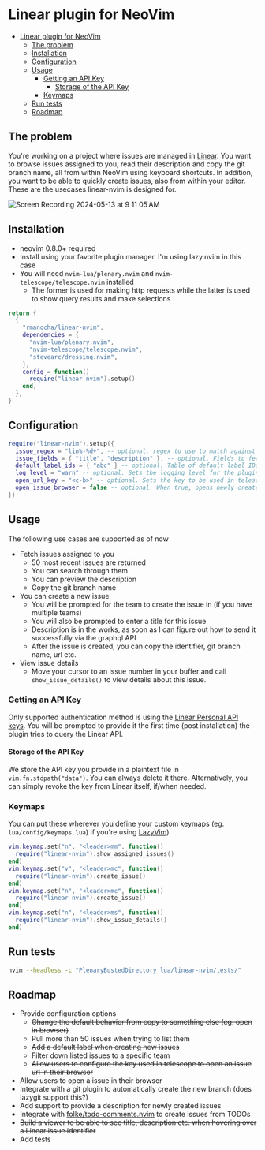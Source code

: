# Linear plugin for NeoVim

<!--toc:start-->

- [Linear plugin for NeoVim](#linear-plugin-for-neovim)
  - [The problem](#the-problem)
  - [Installation](#installation)
  - [Configuration](#configuration)
  - [Usage](#usage)
    - [Getting an API Key](#getting-an-api-key)
      - [Storage of the API Key](#storage-of-the-api-key)
    - [Keymaps](#keymaps)
  - [Run tests](#run-tests)
  - [Roadmap](#roadmap)
  <!--toc:end-->

## The problem

You're working on a project where issues are managed in [Linear](https://linear.app/karma-horizons).
You want to browse issues assigned to you, read their description and copy the git branch name, all from within
NeoVim using keyboard shortcuts. In addition, you want to be able to quickly create issues, also from within your
editor. These are the usecases linear-nvim is designed for.

![Screen Recording 2024-05-13 at 9 11 05 AM](https://github.com/rmanocha/linear-nvim/assets/4594/e8e7d9ce-89e8-4d87-aa1d-c36479600ba3)

## Installation

- neovim 0.8.0+ required
- Install using your favorite plugin manager. I'm using lazy.nvim in this case
- You will need `nvim-lua/plenary.nvim` and `nvim-telescope/telescope.nvim` installed
  - The former is used for making http requests while the latter is used to show query results and make selections

```lua
return {
  {
    "rmanocha/linear-nvim",
    dependencies = {
      "nvim-lua/plenary.nvim",
      "nvim-telescope/telescope.nvim",
      "stevearc/dressing.nvim",
    },
    config = function()
      require("linear-nvim").setup()
    end,
  },
}
```

## Configuration

```lua
require("linear-nvim").setup({
  issue_regex = "lin%-%d+", -- optional. regex to use to match against the issue number format for your linear workspace
  issue_fields = { "title", "description" }, -- optional. Fields to fetch when viewing issue details for existing or newly created issues
  default_label_ids = { "abc" } -- optional. Table of default label IDs to apply for each new issue created
  log_level = "warn" -- optional. Sets the logging level for the plugin
  open_url_key = "<c-b>" -- optional. Sets the key to be used in telescope to open an issue in the browser. Default is <C-b>
  open_issue_browser = false -- optional. When true, opens newly created issues in the browser instead of a telescope picker
})
```

## Usage

The following use cases are supported as of now

- Fetch issues assigned to you
  - 50 most recent issues are returned
  - You can search through them
  - You can preview the description
  - Copy the git branch name
- You can create a new issue
  - You will be prompted for the team to create the issue in (if you have multiple teams)
  - You will also be prompted to enter a title for this issue
  - Description is in the works, as soon as I can figure out how to send it successfully via the graphql API
  - After the issue is created, you can copy the identifier, git branch name, url etc.
- View issue details
  - Move your cursor to an issue number in your buffer and call `show_issue_details()` to view details about this issue.

### Getting an API Key

Only supported authentication method is using the [Linear Personal API keys](https://developers.linear.app/docs/graphql/working-with-the-graphql-api#personal-api-keys).
You will be prompted to provide it the first time (post installation) the plugin tries to query the Linear API.

#### Storage of the API Key

We store the API key you provide in a plaintext file in `vim.fn.stdpath("data")`. You can always delete it there. Alternatively, you can simply revoke the key from Linear itself, if/when needed.

### Keymaps

You can put these wherever you define your custom keymaps (eg. `lua/config/keymaps.lua`) if you're using [LazyVim](https://github.com/LazyVim/LazyVim))

```lua
vim.keymap.set("n", "<leader>mm", function()
  require("linear-nvim").show_assigned_issues()
end)
vim.keymap.set("v", "<leader>mc", function()
  require("linear-nvim").create_issue()
end)
vim.keymap.set("n", "<leader>mc", function()
  require("linear-nvim").create_issue()
end)
vim.keymap.set("n", "<leader>ms", function()
  require("linear-nvim").show_issue_details()
end)
```

## Run tests

```bash
nvim --headless -c "PlenaryBustedDirectory lua/linear-nvim/tests/"
```

## Roadmap

- Provide configuration options
  - ~~Change the default behavior from copy to something else (eg. open in browser)~~
  - Pull more than 50 issues when trying to list them
  - ~~Add a default label when creating new issues~~
  - Filter down listed issues to a specific team
  - ~~Allow users to configure the key used in telescope to open an issue url in their browser~~
- ~~Allow users to open a issue in their browser~~
- Integrate with a git plugin to automatically create the new branch (does lazygit support this?)
- Add support to provide a description for newly created issues
- Integrate with [folke/todo-comments.nvim](https://github.com/folke/todo-comments.nvim) to create issues from TODOs
- ~~Build a viewer to be able to see title, description etc. when hovering over a Linear issue identifier~~
- Add tests
